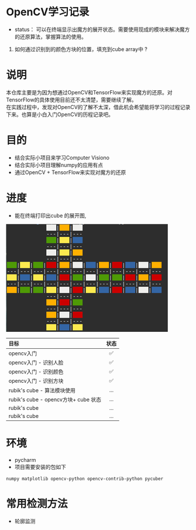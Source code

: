 # OpenCV学习记录


* status： 可以在终端显示出魔方的展开状态。需要使用现成的模块来解决魔方的还原算法，掌握算法的使用。
1. 如何通过识别到的颜色方块的位置，填充到cube array中 ?

# 说明
  本仓库主要是为因为想通过OpenCV和TensorFlow来实现魔方的还原。对TensorFlow的具体使用目前还不太清楚，需要继续了解。<br>
在实践过程中，发现对OpenCV的了解不太深，借此机会希望能将学习的过程记录下来。也算是小白入门OpenCV的历程记录吧。

# 目的
* 结合实际小项目来学习Computer Visiono
* 结合实际小项目理解numpy的应用有点
* 通过OpenCV + TensorFlow来实现对魔方的还原

# 进度

- 能在终端打印出cube 的展开图,

![avatar](rubik/data/images/print_cube.png)


| 目标| 状态 |
| :------ | :------: |
| opencv入门 | ✅ |
| opencv入门 - 识别人脸| ✅ |
| opencv入门 - 识别颜色 | ✅ |
| opencv入门 - 识别方块| ✅ |
| rubik's cube - 算法模块使用 |... |
| rubik's cube - opencv方块+ cube 状态 |... |
| rubik's cube | ... |
| rubik's cube | ... |



# 环境
* pycharm
* 项目需要安装的包如下
```
numpy matplotlib opencv-python opencv-contrib-python pycuber
```



# 常用检测方法

- 轮廓监测
